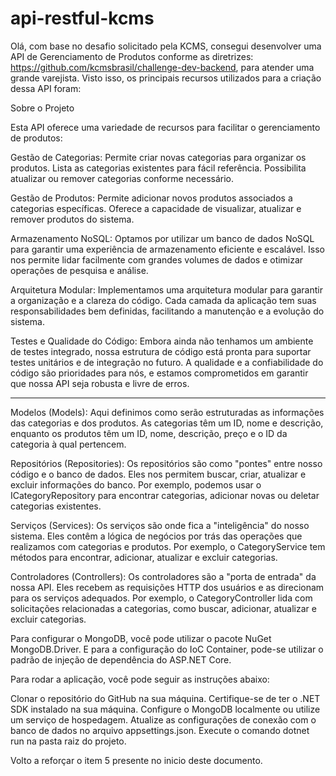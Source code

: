 # api-restful-kcms

Olá, com base no desafio solicitado pela KCMS, consegui desenvolver uma API de Gerenciamento de Produtos conforme as diretrizes: https://github.com/kcmsbrasil/challenge-dev-backend, para atender uma grande varejista. Visto isso, os principais recursos utilizados para a criação dessa API foram:

Sobre o Projeto

Esta API oferece uma variedade de recursos para facilitar o gerenciamento de produtos:

Gestão de Categorias:
Permite criar novas categorias para organizar os produtos.
Lista as categorias existentes para fácil referência.
Possibilita atualizar ou remover categorias conforme necessário.

Gestão de Produtos:
Permite adicionar novos produtos associados a categorias específicas.
Oferece a capacidade de visualizar, atualizar e remover produtos do sistema.

Armazenamento NoSQL:
Optamos por utilizar um banco de dados NoSQL para garantir uma experiência de armazenamento eficiente e escalável.
Isso nos permite lidar facilmente com grandes volumes de dados e otimizar operações de pesquisa e análise.

Arquitetura Modular:
Implementamos uma arquitetura modular para garantir a organização e a clareza do código.
Cada camada da aplicação tem suas responsabilidades bem definidas, facilitando a manutenção e a evolução do sistema.

Testes e Qualidade do Código:
Embora ainda não tenhamos um ambiente de testes integrado, nossa estrutura de código está pronta para suportar testes unitários e de integração no futuro.
A qualidade e a confiabilidade do código são prioridades para nós, e estamos comprometidos em garantir que nossa API seja robusta e livre de erros.

____________________________________________________________________________________________________________________________

Modelos (Models):
Aqui definimos como serão estruturadas as informações das categorias e dos produtos. As categorias têm um ID, nome e descrição, enquanto os produtos têm um ID, nome, descrição, preço e o ID da categoria à qual pertencem.

Repositórios (Repositories):
Os repositórios são como "pontes" entre nosso código e o banco de dados. Eles nos permitem buscar, criar, atualizar e excluir informações do banco. Por exemplo, podemos usar o ICategoryRepository para encontrar categorias, adicionar novas ou deletar categorias existentes.

Serviços (Services):
Os serviços são onde fica a "inteligência" do nosso sistema. Eles contêm a lógica de negócios por trás das operações que realizamos com categorias e produtos. Por exemplo, o CategoryService tem métodos para encontrar, adicionar, atualizar e excluir categorias.

Controladores (Controllers):
Os controladores são a "porta de entrada" da nossa API. Eles recebem as requisições HTTP dos usuários e as direcionam para os serviços adequados. Por exemplo, o CategoryController lida com solicitações relacionadas a categorias, como buscar, adicionar, atualizar e excluir categorias.

Para configurar o MongoDB, você pode utilizar o pacote NuGet MongoDB.Driver. E para a configuração do IoC Container, pode-se utilizar o padrão de injeção de dependência do ASP.NET Core.

Para rodar a aplicação, você pode seguir as instruções abaixo:

Clonar o repositório do GitHub na sua máquina.
Certifique-se de ter o .NET SDK instalado na sua máquina.
Configure o MongoDB localmente ou utilize um serviço de hospedagem.
Atualize as configurações de conexão com o banco de dados no arquivo appsettings.json.
Execute o comando dotnet run na pasta raiz do projeto.

Volto a reforçar o item 5 presente no inicio deste documento.

